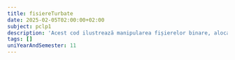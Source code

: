 ```yaml
---
title: fisiereTurbate
date: 2025-02-05T02:00:00+02:00
subject: pclp1
description: 'Acest cod ilustrează manipularea fișierelor binare, alocarea dinamică a memoriei pentru matrici, utilizarea pointerilor și transmiterea funcțiilor ca argumente. Concepte fundamentale C.'
tags: []
uniYearAndSemester: 11
---
```


